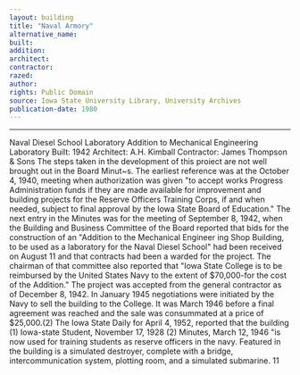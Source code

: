 ```yaml
---
layout: building
title: "Naval Armory"
alternative_name: 
built: 
addition:
architect: 
contractor: 
razed: 
author:
rights: Public Domain
source: Iowa State University Library, University Archives
publication-date: 1980 
---
```

---

Naval Diesel School Laboratory 
Addition to Mechanical Engineering Laboratory 
Built: 1942 Architect: A.H. Kimball Contractor: James Thompson & Sons 
The steps taken in the development of this proiect are not well brought out in the Board Minut~s. The earliest reference was at the October 4, 1940, meeting when authorization was given "to accept works Progress Administration funds if they are made available for improvement and building projects for the Reserve Officers Training Corps, if and when needed, subject to final approval by the Iowa State Board of Education." 
The next entry in the Minutes was for the meeting of September 8, 1942, when the Building and Business Committee of the Board reported that bids for the construction of an "Addition to the Mechanical Engineer ing Shop Building, to be used as a laboratory for the Naval Diesel School" had been received on August 11 and that contracts had been a warded for the project. The chairman of that committee also reported that "Iowa State College is to be reimbursed by the United States Navy to the extent of $70,000-for the cost of the Addition." 
The project was accepted from the general contractor as of December 8, 
1942. 
In January 1945 negotiations were initiated by the Navy to sell the 
building to the College. It was March 1946 before a final agreement was reached and the sale was consummated at a price of $25,000.(2) 
The Iowa State Daily for April 4, 1952, reported that the building 
(1) Iowa-state Student, November 17, 1928 
(2) Minutes, March 12, 1946 
"is now used for training students as reserve officers in the navy. Featured in the building is a simulated destroyer, complete with a bridge, intercommunication system, plotting room, and a simulated submarine. 11